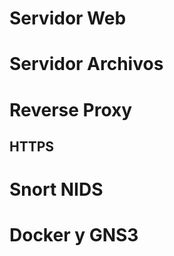 Servidor Web
============

Servidor Archivos
=================

Reverse Proxy
=============

HTTPS
-----

Snort NIDS
==========

Docker y GNS3
=============
